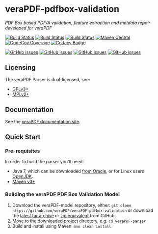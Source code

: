 veraPDF-pdfbox-validation
=========================
*PDF Box based PDF/A validation, feature extraction and metdata repair developed for veraPDF*

[![Build Status](https://travis-ci.org/veraPDF/veraPDF-pdfbox-validation.svg?branch=integration)](https://travis-ci.org/veraPDF/pdfbox-validation "Travis-CI")
[![Build Status](http://jenkins.openpreservation.org/buildStatus/icon?job=veraPDF-pdfbox-validation)](http://jenkins.openpreservation.org/job/veraPDF-pdfbox-validation/ "OPF Jenkins Release")
[![Build Status](http://jenkins.openpreservation.org/buildStatus/icon?job=veraPDF-pdfbox-validation-dev)](http://jenkins.openpreservation.org/job/veraPDF-pdfbox-validation-dev/ "OPF Jenkins Development")
[![Maven Central](https://img.shields.io/maven-central/v/org.verapdf/verapdf-pdfbox-validation.svg)](http://repo1.maven.org/maven2/org/verapdf/verapdf-pdfbox-validation/ "Maven central")
[![CodeCov Coverage](https://img.shields.io/codecov/c/github/veraPDF/veraPDF-pdfbox-validation.svg)](https://codecov.io/gh/veraPDF/veraPDF-pdfbox-validation/ "CodeCov coverage")
[![Codacy Badge](https://api.codacy.com/project/badge/Grade/9fddd0a05e5b4c4ea57240c2eee55c16)](https://www.codacy.com/app/carlwilson/veraPDF-pdfbox-validation?utm_source=github.com&amp;utm_medium=referral&amp;utm_content=veraPDF/veraPDF-pdfbox-validation&amp;utm_campaign=Badge_Grade "Codacy grade")


[![GitHub issues](https://img.shields.io/github/issues/veraPDF/veraPDF-pdfbox-validation.svg)](https://github.com/veraPDF/veraPDF-pdfbox-validation/issues "Open issues on GitHub")
[![GitHub issues](https://img.shields.io/github/issues-closed/veraPDF/veraPDF-pdfbox-validation.svg)](https://github.com/veraPDF/veraPDF-pdfbox-validation/issues-closed "Open issues on GitHub")
[![GitHub issues](https://img.shields.io/github/issues-pr/veraPDF/veraPDF-pdfbox-validation.svg)](https://github.com/veraPDF/veraPDF-pdfbox-validation/issues-pr "Open issues on GitHub")
[![GitHub issues](https://img.shields.io/github/issues-pr-closed/veraPDF/veraPDF-pdfbox-validation.svg)](https://github.com/veraPDF/veraPDF-pdfbox-validation/issues-pr-closed "Open issues on GitHub")

Licensing
---------
The veraPDF Parser is dual-licensed, see:

 - [GPLv3+](LICENSE.GPL "GNU General Public License, version 3")
 - [MPLv2+](LICENSE.MPL "Mozilla Public License, version 2.0")

Documentation
-------------
See the [veraPDF documentation site](http://docs.verapdf.org/).

Quick Start
-----------
### Pre-requisites

In order to build the parser you'll need:

 * Java 7, which can be downloaded [from Oracle](http://www.oracle.com/technetwork/java/javase/downloads/index.html), or for Linux users [OpenJDK](http://openjdk.java.net/install/index.html).
 * [Maven v3+](https://maven.apache.org/)

### Building the veraPDF PDF Box Validation Model

 1. Download the veraPDF-model repository, either: `git clone https://github.com/veraPDF/veraPDF-pdfbox-validation`
 or download the [latest tar archive](https://github.com/veraPDF/veraPDF-pdfbox-validation/archive/integration.tar.gz "veraPDF-pdfbox-validation latest GitHub tar archive") or [zip equivalent](https://github.com/veraPDF/veraPDF-pdfbox-validation/archive/integration.zip "veraPDF-pdfbox-validation latest GitHub zip archive") from GitHub.
 2. Move to the downloaded project directory, e.g. `cd veraPDF-parser`
 3. Build and install using Maven: `mvn clean install`
